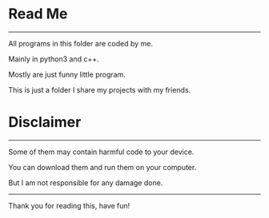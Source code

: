 # Read Me
--------------------------------------------------
All programs in this folder are coded by me.

Mainly in python3 and c++.

Mostly are just funny little program.

This is just a folder I share my projects with my friends.

# Disclaimer
--------------------------------------------------
Some of them may contain harmful code to your device.

You can download them and run them on your computer.

But I am not responsible for any damage done.

--------------------------------------------------

Thank you for reading this, have fun!
